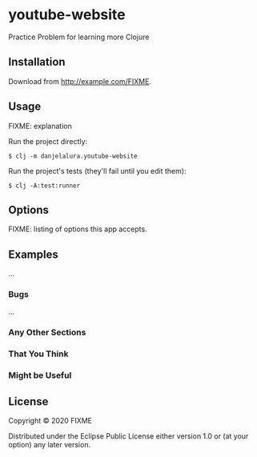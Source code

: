 # youtube-website

Practice Problem for learning more Clojure

## Installation

Download from http://example.com/FIXME.

## Usage

FIXME: explanation

Run the project directly:

    $ clj -m danjelalura.youtube-website

Run the project's tests (they'll fail until you edit them):

    $ clj -A:test:runner

## Options

FIXME: listing of options this app accepts.

## Examples

...

### Bugs

...

### Any Other Sections
### That You Think
### Might be Useful

## License

Copyright © 2020 FIXME

Distributed under the Eclipse Public License either version 1.0 or (at
your option) any later version.
